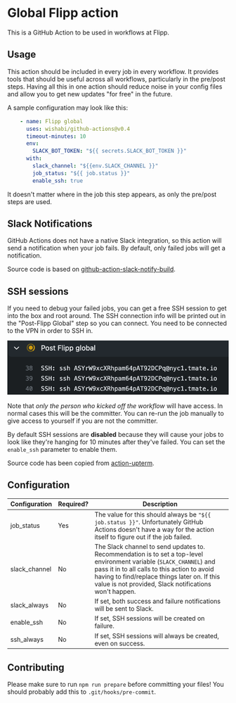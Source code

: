 # Global Flipp action

This is a GitHub Action to be used in workflows at Flipp.

## Usage

This action should be included in every job in every workflow. It provides tools that should be useful across all workflows, particularly in the pre/post steps. Having all this in one action should reduce noise in your config files and allow you to get new updates "for free" in the future.

A sample configuration may look like this:

```yaml
    - name: Flipp global
      uses: wishabi/github-actions@v0.4
      timeout-minutes: 10
      env:
        SLACK_BOT_TOKEN: "${{ secrets.SLACK_BOT_TOKEN }}"
      with:
        slack_channel: "${{env.SLACK_CHANNEL }}"
        job_status: "${{ job.status }}"
        enable_ssh: true
```

It doesn't matter where in the job this step appears, as only the pre/post steps are used.

## Slack Notifications

GitHub Actions does not have a native Slack integration, so this action will send a notification when your job fails. By default, only failed jobs will get a notification. 

Source code is based on [github-action-slack-notify-build](https://github.com/voxmedia/github-action-slack-notify-build).

## SSH sessions

If you need to debug your failed jobs, you can get a free SSH session to get into the box and root around. The SSH connection info will be printed out in the "Post-Flipp Global" step so you can connect. You need to be connected to the VPN in order to SSH in.

![ssh connection info](./ssh1.png)

Note that *only the person who kicked off the workflow* will have access. In normal cases this will be the committer. You can re-run the job manually to give access to yourself if you are not the committer.

By default SSH sessions are **disabled** because they will cause your jobs to look like they're hanging for 10 minutes after they've failed. You can set the `enable_ssh` parameter to enable them.

Source code has been copied from [action-upterm](https://github.com/lhotari/action-upterm).

## Configuration

Configuration|Required?|Description
---|---|---
job_status|Yes|The value for this should always be `"${{ job.status }}"`. Unfortunately GitHub Actions doesn't have a way for the action itself to figure out if the job failed.
slack_channel|No|The Slack channel to send updates to. Recommendation is to set a top-level environment variable (`SLACK_CHANNEL`) and pass it in to all calls to this action to avoid having to find/replace things later on. If this value is not provided, Slack notifications won't happen.
slack_always|No|If set, both success and failure notifications will be sent to Slack.
enable_ssh|No|If set, SSH sessions will be created on failure.
ssh_always|No|If set, SSH sessions will always be created, even on success.

## Contributing

Please make sure to run `npm run prepare` before committing your files! You should probably add this to `.git/hooks/pre-commit`.
